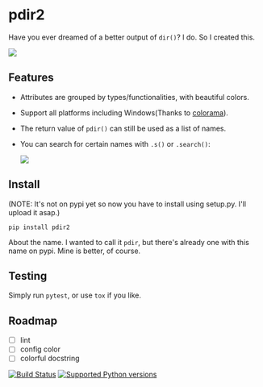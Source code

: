 # pdir2

Have you ever dreamed of a better output of `dir()`? I do. So I created this.

![](https://github.com/laike9m/pdir2/raw/master/images/presentation.gif)

## Features
* Attributes are grouped by types/functionalities, with beautiful colors.

* Support all platforms including Windows(Thanks to [colorama](https://github.com/tartley/colorama)).

* The return value of `pdir()` can still be used as a list of names.

* You can search for certain names with `.s()` or `.search()`:  

  ![](https://github.com/laike9m/pdir2/raw/master/images/search.gif)


## Install
(NOTE: It's not on pypi yet so now you have to install using setup.py.
 I'll upload it asap.)
```
pip install pdir2
```
About the name. I wanted to call it `pdir`, but there's already one with this
name on pypi. Mine is better, of course.

## Testing
Simply run `pytest`, or use `tox` if you like.

## Roadmap
- [ ] lint
- [ ] config color
- [ ] colorful docstring

[![Build Status](https://travis-ci.org/laike9m/pdir2.svg)](https://travis-ci.org/laike9m/pdir2)
[![Supported Python versions](https://img.shields.io/pypi/pyversions/pdir2.svg)](https://pypi.python.org/pypi/pdir2/)
